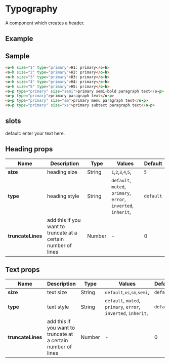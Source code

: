 # Typography

A component which creates a header.

## Example

<Demo componentName="examples-typography-doc" />

## Sample
```html
<o-h size="1" type="primary">H1: primary</o-h>
<o-h size="2" type="primary">H2: primary</o-h>
<o-h size="3" type="primary">H3: primary</o-h>
<o-h size="4" type="primary">H4: primary</o-h>
<o-h size="5" type="primary">H5: primary</o-h>
<o-p type="primary" size="semi">primary semi-bold paragraph text</o-p>
<o-p type="primary">primary paragraph text</o-p>
<o-p type="primary" size="sm">primary menu paragraph text</o-p>
<o-p type="primary" size="xs">primary subtext paragraph text</o-p>
```

## slots

default: enter your text here.

## Heading props
|Name|Description|Type|Values|Default|
|---|---|---|---|---|
|**size**|heading size|String|`1`,`2`,`3`,`4`,`5`,|`5`|
|**type**|heading style|String|`default`, `muted`, `primary`, `error`, `inverted`, `inherit`,|`default`|
|**truncateLines**|add this if you want to truncate at a certain number of lines|Number|-|0|

## Text props
|Name|Description|Type|Values|Default|
|---|---|---|---|---|
|**size**|text size|String|`default`,`xs`,`sm`,`semi`,|`default`|
|**type**|text style|String|`default`, `muted`, `primary`, `error`, `inverted`, `inherit`,|`default`|
|**truncateLines**|add this if you want to truncate at a certain number of lines|Number|-|0|

